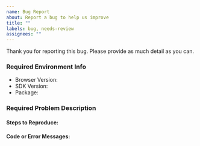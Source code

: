 ```yaml
---
name: Bug Report
about: Report a bug to help us improve
title: ""
labels: bug, needs-review
assignees: ""
---
```


Thank you for reporting this bug. Please provide as much detail as you can.

### Required Environment Info

- Browser Version:
- SDK Version:
- Package:

### Required Problem Description

#### Steps to Reproduce:

#### Code or Error Messages:

